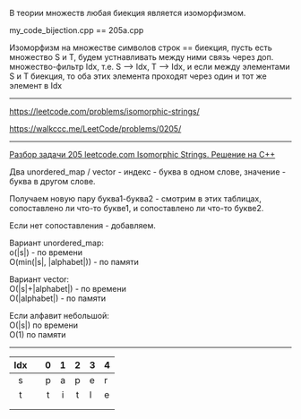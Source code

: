 В теории множеств любая биекция является изоморфизмом.

my_code_bijection.cpp == 205a.cpp

Изоморфизм на множестве символов строк == биекция, пусть есть множество S и T, будем устнавливать между ними связь через доп. множество-фильтр Idx, т.е. S --> Idx, T --> Idx, и если между элементами S и T биекция, то оба этих элемента проходят через один и тот же элемент в Idx
__________

https://leetcode.com/problems/isomorphic-strings/

https://walkccc.me/LeetCode/problems/0205/

__________

[Разбор задачи 205 leetcode.com Isomorphic Strings. Решение на C++](https://www.youtube.com/watch?v=a793ad7hmao)

Два unordered_mар / vector - индекс - буква в одном слове, значение - буква в другом слове.

Получаем новую пару буква1-буква2 - смотрим в этих таблицах, сопоставлено ли что-то букве1, и сопоставлено ли что-то букве2.

Если нет сопоставления - добавляем.

Вариант unordered_mар:  
о(|s|) - по времени  
O(min(|s|, |alphabet|)) - по памяти  

Вариант vector:  
O(|s|+|alphabet|) - по времени  
O(|alphabet|) - по памяти

Если алфавит небольшой:  
O(|s|) по времени  
O(1) по памяти

__________

| Idx 	|   	| 0 	| 1 	| 2 	| 3 	| 4 	|
|:---:	|:-:	|:-:	|:-:	|:-:	|---	|---	|
|  s  	|   	| p 	| a 	| p 	| e 	| r 	|
|  t  	|   	| t 	| i 	| t 	| l 	| e 	|
|     	|   	|   	|   	|   	|   	|   	|
|     	|   	|   	|   	|   	|   	|   	|
